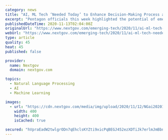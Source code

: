 ```yaml
---
category: news
title: "AI, ML Tech ‘Needed Today’ to Enhance Decision-Making Process at the Edge, DOD Officials Say"
excerpt: "Pentagon officials this week highlighted the potential of emerging technologies like artificial intelligence and machine learning for automating the decision-making process at the tactical edge. The Defense Department’s digital modernization strategy,"
publishedDateTime: 2020-11-13T02:04:00Z
originalUrl: "https://www.nextgov.com/emerging-tech/2020/11/ai-ml-tech-needed-today-enhance-decision-making-process-edge-dod-officials-say/170011/"
webUrl: "https://www.nextgov.com/emerging-tech/2020/11/ai-ml-tech-needed-today-enhance-decision-making-process-edge-dod-officials-say/170011/"
type: article
quality: 45
heat: 45
published: false

provider:
  name: Nextgov
  domain: nextgov.com

topics:
  - Natural Language Processing
  - AI
  - Machine Learning

images:
  - url: "https://cdn.nextgov.com/media/img/upload/2020/11/12/NGai20201112/open-graph.jpg"
    width: 400
    height: 400
    isCached: true

secured: "hVpraEadW2twlgrODn7qEhclsKYZti9xicPqBEGJ452ezXDTiJk7erlmJmBbnFGhYV/QZQUkWSha7h/DJVTgYVD3jtmxWcZwcIOjUihRNcrNYKTtg+1kE6GEiCxT6D77SXgkUZbZaN3lOBcG6JzgiAvrUloo0T/9ggY+GCIIq1+Ybjtw8F859WGZaMdTzzN8ep3hbT9744Igm3saOfNFYCo/1gX59EVsarwLIS3K6v2lPtHr5+/C5BzoN52ZPs2S+b49eTs6tmJTaqI6YhXFeurZadeYBwvUPH9lqHgW4YbzfwGFhW4h3u5op2g+GflLECwyBbC8FweruUp4mFiEf+90AQexdrIdmoYIce3Avcw=;ia/lHQUheuoD1+cr+g2VaA=="
---
```


